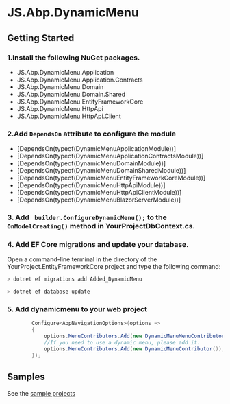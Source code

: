# JS.Abp.DynamicMenu

## Getting Started

### 1.Install the following NuGet packages.
  * JS.Abp.DynamicMenu.Application
  * JS.Abp.DynamicMenu.Application.Contracts
  * JS.Abp.DynamicMenu.Domain
  * JS.Abp.DynamicMenu.Domain.Shared
  * JS.Abp.DynamicMenu.EntityFrameworkCore
  * JS.Abp.DynamicMenu.HttpApi
  * JS.Abp.DynamicMenu.HttpApi.Client
  
### 2.Add `DependsOn` attribute to configure the module
 * [DependsOn(typeof(DynamicMenuApplicationModule))]
 * [DependsOn(typeof(DynamicMenuApplicationContractsModule))]
 * [DependsOn(typeof(DynamicMenuDomainModule))]
 * [DependsOn(typeof(DynamicMenuDomainSharedModule))]
 * [DependsOn(typeof(DynamicMenuEntityFrameworkCoreModule))]
 * [DependsOn(typeof(DynamicMenuHttpApiModule))]
 * [DependsOn(typeof(DynamicMenuHttpApiClientModule))]
 * [DependsOn(typeof(DynamicMenuBlazorServerModule))]



### 3. Add ` builder.ConfigureDynamicMenu();` to the `OnModelCreating()` method in **YourProjectDbContext.cs**.

### 4. Add EF Core migrations and update your database.
Open a command-line terminal in the directory of the YourProject.EntityFrameworkCore project and type the following command:

````bash
> dotnet ef migrations add Added_DynamicMenu
````
````bash
> dotnet ef database update
````

### 5. Add dynamicmenu to your web project

```csharp
        Configure<AbpNavigationOptions>(options =>
        {
            options.MenuContributors.Add(new DynamicMenuMenuContributor());
            //If you need to use a dynamic menu, please add it.
            options.MenuContributors.Add(new DynamicMenuContributor());//add
        });
```


## Samples

See the [sample projects](https://github.com/zhaofenglee/JS.Abp.DynamicMenu/tree/master/host/JS.Abp.DynamicMenu.Blazor.Host)
